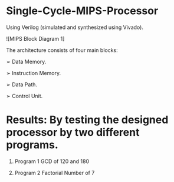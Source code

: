 # Single-Cycle-MIPS-Processor
Using Verilog (simulated and synthesized using Vivado).

![MIPS Block Diagram 1]

The architecture consists of four main blocks: 

  ➢ Data Memory. 
  
  ➢ Instruction Memory.
  
  ➢ Data Path.
  
  ➢ Control Unit.
  

# Results: By testing the designed processor by two different programs.

1)  Program 1 GCD of 120 and 180 

2)  Program 2 Factorial Number of 7 


